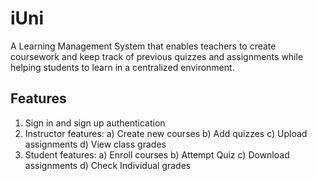 # iUni
A Learning Management System that enables teachers to create coursework and keep track of previous quizzes and assignments while helping students to learn in a centralized environment.

## Features 

1. Sign in and sign up authentication 
2. Instructor features: 
   a) Create new courses 
   b) Add quizzes 
   c) Upload assignments 
   d) View class grades 
3. Student features: 
   a) Enroll courses 
   b) Attempt Quiz 
   c) Download assignments 
   d) Check Individual grades 

